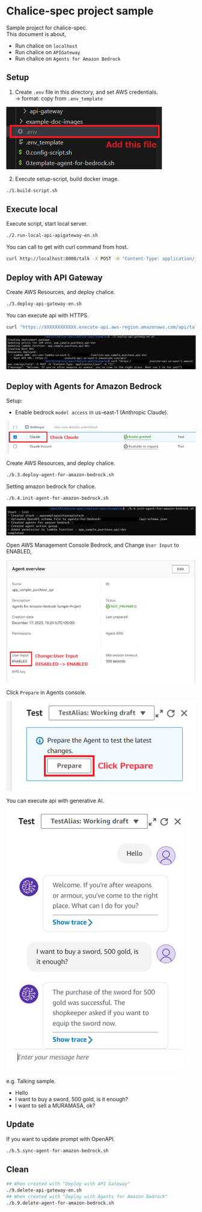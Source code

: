 # Chalice-spec project sample

Sample project for chalice-spec.  
This document is about,

- Run chalice on `localhost`
- Run chalice on `APIGateway`
- Run chalice on `Agents for Amazon Bedrock`

## Setup

1. Create `.env` file in this directory, and set AWS credentials.  
   -> format: copy from `.env_template`

![Create .env File](./example-doc-images/create-env-file.png)

2. Execute setup-script, build docker image.

```bash
./1.build-script.sh
```

## Execute local

Execute script, start local server.

```bash
./2.run-local-api-apigateway-en.sh
```

You can call to get with curl command from host.

```bash
curl http://localhost:8000/talk -X POST -H "Content-Type: application/json" -d "{}"
```

## Deploy with API Gateway

Create AWS Resources, and deploy chalice.

```bash
./3.deploy-api-gateway-en.sh
```

You can execute api with HTTPS.

```bash
curl "https://XXXXXXXXXXXX.execute-api.aws-region.amazonaws.com/api/talk" -X POST -H "Content-Type: application/json" -d "{}"
```

![](./example-doc-images/rest-api.png)

## Deploy with Agents for Amazon Bedrock

Setup:

- Enable bedrock `model access` in us-east-1 (Anthropic Claude).

![](./example-doc-images/enable-claude.png)

Create AWS Resources, and deploy chalice.

```bash
./b.3.deploy-agent-for-amazon-bedrock.sh
```

Setting amazon bedrock for chalice.

```bash
./b.4.init-agent-for-amazon-bedrock.sh
```

![](./example-doc-images/init-agents-for-amazon-bedrock.png)

Open AWS Management Console Bedrock, and Change `User Input` to ENABLED,

![](./example-doc-images/change-user-input.png)

Click `Prepare` in Agents console.

![](./example-doc-images/click-prepare.png)

You can execute api with generative AI.

![](./example-doc-images/chat.png)

e.g. Talking sample.

- Hello
- I want to buy a sword, 500 gold, is it enough?
- I want to sell a MURAMASA, ok?

## Update

If you want to update prompt with OpenAPI.

```bash
./b.5.sync-agent-for-amazon-bedrock.sh
```

## Clean

```bash
## When created with "Deploy with API Gateway"
./9.delete-api-gateway-en.sh
## When created with "Deploy with Agents for Amazon Bedrock"
./b.9.delete-agent-for-amazon-bedrock.sh
```
